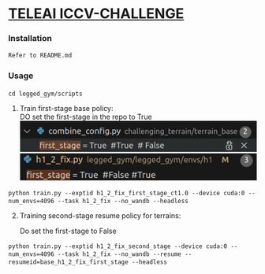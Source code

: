 # [TELEAI ICCV-CHALLENGE](https://human-robot-scene.github.io/Terrain-Challenge/)


### Installation ###
```bash
Refer to README.md
```

### Usage ###
`cd legged_gym/scripts`
1. Train first-stage base policy:  
DO set the first-stage in the repo to True
![alt text](image.png)
![alt text](image-1.png)
```
python train.py --exptid h1_2_fix_first_stage_ct1.0 --device cuda:0 --num_envs=4096 --task h1_2_fix --no_wandb --headless
```

2. Training second-stage resume policy for terrains:

   Do set the first-stage to False
```
python train.py --exptid h1_2_fix_second_stage --device cuda:0 --num_envs=4096 --task h1_2_fix --no_wandb --resume --resumeid=base_h1_2_fix_first_stage --headless
```
